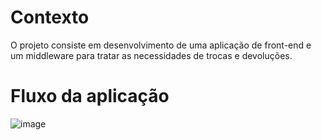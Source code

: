 # Contexto

O projeto consiste em desenvolvimento de uma aplicação de front-end e um middleware para tratar as necessidades de trocas e devoluções.

# Fluxo da aplicação

![image](https://user-images.githubusercontent.com/50894217/147161909-27a32fd8-b105-4de1-8361-df8d02319c86.png)

